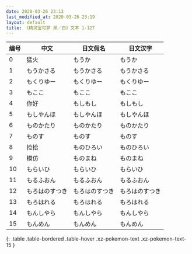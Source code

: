 ```yaml
---
date: 2020-03-26 23:13
last_modified_at: 2020-03-26 23:19
layout: default
title: 《精灵宝可梦 黑／白》文本 1-127
---
```

| 编号 | 中文 | 日文假名 | 日文汉字 |
| ---- | ---- | ---- | --- |
| 0 | 猛火 | もうか | もうか |
| 1 | もうかさる | もうかさる | もうかさる |
| 2 | もくりゆー | もくりゆー | もくりゆー |
| 3 | もここ | もここ | もここ |
| 4 | 你好 | もしもし | もしもし |
| 5 | もしやんほ | もしやんほ | もしやんほ |
| 6 | ものかたり | ものかたり | ものかたり |
| 7 | ものす | ものす | ものす |
| 8 | 捡拾 | ものひろい | ものひろい |
| 9 | 模仿 | ものまね | ものまね |
| 10 | もらいひ | もらいひ | もらいひ |
| 11 | もるふおん | もるふおん | もるふおん |
| 12 | もろはのすつき | もろはのすつき | もろはのすつき |
| 13 | もろはれる | もろはれる | もろはれる |
| 14 | もんしやら | もんしやら | もんしやら |
| 15 | もんめん | もんめん | もんめん |
{: .table .table-bordered .table-hover .xz-pokemon-text .xz-pokemon-text-15 }